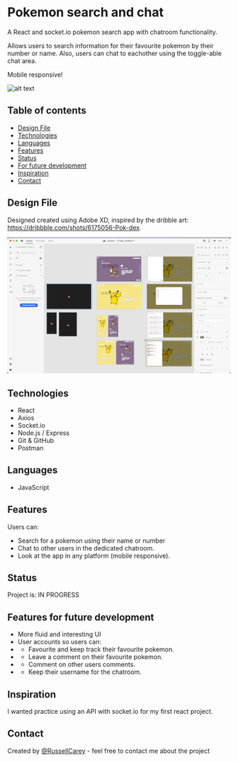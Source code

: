 # Pokemon search and chat
A React and socket.io pokemon search app with chatroom functionality.

Allows users to search information for their favourite pokemon by their number or name.
Also, users can chat to eachother using the toggle-able chat area.

Mobile responsive!

![alt text](https://github.com/RussellCarey/Pokemon-React-Search-and-Chat/blob/master/client/public/gif.gif)

## Table of contents

- [Design File](#design-file)
- [Technologies](#technologies)
- [Languages](#languages)
- [Features](#features)
- [Status](#status)
- [For future development](#features-for-future-development)
- [Inspiration](#inspiration)
- [Contact](#contact)

## Design File
Designed created using Adobe XD, inspired by the dribble art: https://dribbble.com/shots/6175056-Pok-dex.

![alt text](https://github.com/RussellCarey/Pokemon-React-Search-and-Chat/blob/master/client/public/design.png)

## Technologies

- React
- Axios
- Socket.io
- Node.js / Express
- Git & GitHub
- Postman

## Languages
- JavaScript

## Features

Users can:

- Search for a pokemon using their name or number
- Chat to other users in the dedicated chatroom.
- Look at the app in any platform (mobile responsive).


## Status

Project is: IN PROGRESS

## Features for future development

- More fluid and interesting UI
- User accounts so users can:
- - Favourite and keep track their favourite pokemon.
- - Leave a comment on their favourite pokemon.
- - Comment on other users comments.
- - Keep their username for the chatroom.

## Inspiration

I wanted practice using an API with socket.io for my first react project. 

## Contact
Created by [@RussellCarey](https://twitter.com/russellcareyy) - feel free to contact me about the project
